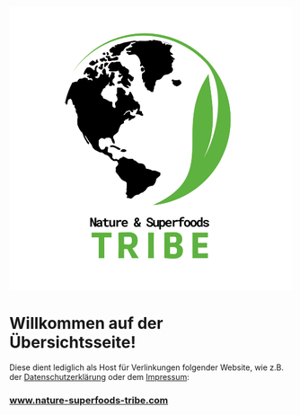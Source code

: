 ![Ein Bild des Logos von"Nature & and Superfoods Tribe"](https://raw.githubusercontent.com/tribe2nature/tribe2nature.github.io/main/Tribe%20Logo.png) 
# Willkommen auf der Übersichtsseite!
Diese dient lediglich als Host für Verlinkungen folgender Website, wie z.B. der <a title="Datenschutzerkl&auml;rung" href="https://tribe2nature.github.io/datenschutz">Datenschutzerkl&auml;rung</a> oder dem <a title="Impressum" href="https://tribe2nature.github.io/impressum">Impressum</a>: 
### www.nature-superfoods-tribe.com
